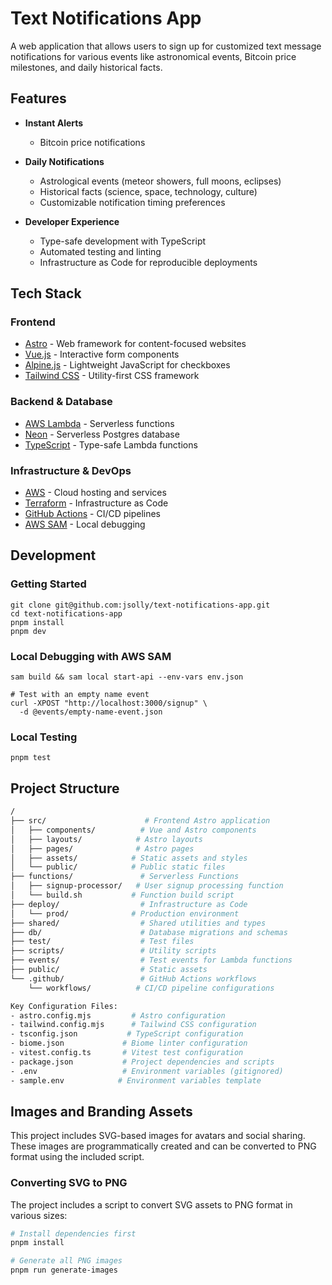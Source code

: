 # Text Notifications App

A web application that allows users to sign up for customized text message notifications for various events like astronomical events, Bitcoin price milestones, and daily historical facts.

## Features

- **Instant Alerts**
  - Bitcoin price notifications

- **Daily Notifications**
  - Astrological events (meteor showers, full moons, eclipses)
  - Historical facts (science, space, technology, culture)
  - Customizable notification timing preferences

- **Developer Experience**
  - Type-safe development with TypeScript
  - Automated testing and linting
  - Infrastructure as Code for reproducible deployments

## Tech Stack

### Frontend

- [Astro](https://astro.build/) - Web framework for content-focused websites
- [Vue.js](https://vuejs.org/) - Interactive form components
- [Alpine.js](https://alpinejs.dev/) - Lightweight JavaScript for checkboxes
- [Tailwind CSS](https://tailwindcss.com/) - Utility-first CSS framework

### Backend & Database

- [AWS Lambda](https://aws.amazon.com/lambda/) - Serverless functions
- [Neon](https://neon.tech/) - Serverless Postgres database
- [TypeScript](https://www.typescriptlang.org/) - Type-safe Lambda functions

### Infrastructure & DevOps

- [AWS](https://aws.amazon.com/) - Cloud hosting and services
- [Terraform](https://www.terraform.io/) - Infrastructure as Code
- [GitHub Actions](https://github.com/features/actions) - CI/CD pipelines
- [AWS SAM](https://aws.amazon.com/serverless/sam/) - Local debugging

## Development

### Getting Started

```shell
git clone git@github.com:jsolly/text-notifications-app.git
cd text-notifications-app
pnpm install
pnpm dev
```

### Local Debugging with AWS SAM

```shell
sam build && sam local start-api --env-vars env.json
```

```shell
# Test with an empty name event
curl -XPOST "http://localhost:3000/signup" \
  -d @events/empty-name-event.json
```

### Local Testing

```shell
pnpm test
```

## Project Structure

```sh
/
├── src/                      # Frontend Astro application
│   ├── components/          # Vue and Astro components
│   ├── layouts/            # Astro layouts
│   ├── pages/              # Astro pages
│   ├── assets/            # Static assets and styles
│   └── public/            # Public static files
├── functions/               # Serverless Functions
│   ├── signup-processor/   # User signup processing function
│   └── build.sh           # Function build script
├── deploy/                  # Infrastructure as Code
│   └── prod/              # Production environment
├── shared/                  # Shared utilities and types
├── db/                      # Database migrations and schemas
├── test/                    # Test files
├── scripts/                 # Utility scripts
├── events/                  # Test events for Lambda functions
├── public/                  # Static assets
└── .github/                 # GitHub Actions workflows
    └── workflows/          # CI/CD pipeline configurations

Key Configuration Files:
- astro.config.mjs         # Astro configuration
- tailwind.config.mjs      # Tailwind CSS configuration
- tsconfig.json           # TypeScript configuration
- biome.json             # Biome linter configuration
- vitest.config.ts       # Vitest test configuration
- package.json           # Project dependencies and scripts
- .env                   # Environment variables (gitignored)
- sample.env            # Environment variables template
```

## Images and Branding Assets

This project includes SVG-based images for avatars and social sharing. These images are programmatically created and can be converted to PNG format using the included script.

### Converting SVG to PNG

The project includes a script to convert SVG assets to PNG format in various sizes:

```sh
# Install dependencies first
pnpm install

# Generate all PNG images
pnpm run generate-images
```
